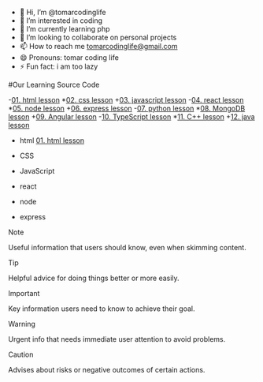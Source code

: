 - 👋 Hi, I’m @tomarcodinglife
- 👀 I’m interested in coding
- 🌱 I’m currently learning php
- 💞️ I’m looking to collaborate on personal projects
- 📫 How to reach me tomarcodinglife@gmail.com
- 😄 Pronouns: tomar coding life
- ⚡ Fun fact: i am too lazy

#Our Learning Source Code

-[01. html lesson](https://github.com/tomarcodinglife/html)
*[02. css lesson](https://github.com/tomarcodinglife/html)
+[03. javascript lesson](https://github.com/tomarcodinglife/html)
-[04. react lesson](https://github.com/tomarcodinglife/html)
*[05. node lesson](https://github.com/tomarcodinglife/html)
+[06. express lesson](https://github.com/tomarcodinglife/html)
-[07. python lesson](https://github.com/tomarcodinglife/html)
*[08. MongoDB lesson](https://github.com/tomarcodinglife/html)
+[09. Angular lesson](https://github.com/tomarcodinglife/html)
-[10. TypeScript lesson](https://github.com/tomarcodinglife/html)
*[11. C++ lesson](https://github.com/tomarcodinglife/html)
+[12. java lesson](https://github.com/tomarcodinglife/html)

- html [01. html lesson](https://github.com/tomarcodinglife/html)
* CSS
+ JavaScript
- react  
* node
+ express


> [!NOTE]
> Useful information that users should know, even when skimming content.

> [!TIP]
> Helpful advice for doing things better or more easily.

> [!IMPORTANT]
> Key information users need to know to achieve their goal.

> [!WARNING]
> Urgent info that needs immediate user attention to avoid problems.

> [!CAUTION]
> Advises about risks or negative outcomes of certain actions.


<!---
tomarcodinglife/tomarcodinglife is a ✨ special ✨ repository because its `README.md` (this file) appears on your GitHub profile.
You can click the Preview link to take a look at your changes.
--->
